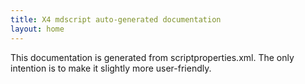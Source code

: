 ```yaml
---
title: X4 mdscript auto-generated documentation
layout: home
---
```


This documentation is generated from scriptproperties.xml. The only intention is to make it slightly more user-friendly.
